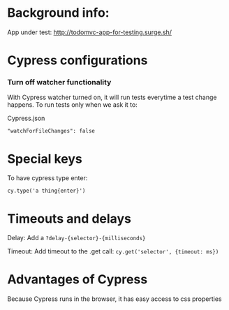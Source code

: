 # Background info:

App under test: http://todomvc-app-for-testing.surge.sh/

# Cypress configurations

### Turn off watcher functionality

With Cypress watcher turned on, it will run tests everytime a test change happens. To run tests only when we ask it to:

Cypress.json

```
"watchForFileChanges": false
```

# Special keys

To have cypress type enter:

```
cy.type('a thing{enter}')
```

# Timeouts and delays

Delay: Add a `?delay-{selector}-{milliseconds}`

Timeout: Add timeout to the .get call: `cy.get('selector', {timeout: ms})`

# Advantages of Cypress

Because Cypress runs in the browser, it has easy access to css properties
